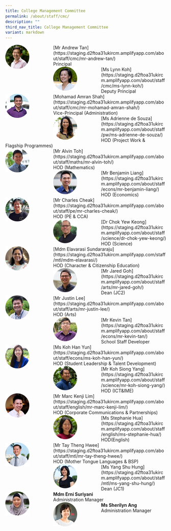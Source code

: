```yaml
---
title: College Management Committee
permalink: /about/staff/cmc/
description: ""
third_nav_title: College Management Committee
variant: markdown
---
```

<div>  
<div style="float: left">  
<img src="/images/Staff/SL-Andrew-Tan_s.jpg" style="width:50%">
</div>  
<div></div>  
</div>	
[Mr Andrew Tan](https://staging.d2ftoa31ukircm.amplifyapp.com/about/staff/cmc/mr-andrew-tan/)
<br>
Principal

<div>  
<div style="float: left">  
<img src="/images/Staff/SL-Lynn-Koh_s.jpg" style="width:50%">
</div>  
<div></div>  
</div>	
[Ms Lynn Koh](https://staging.d2ftoa31ukircm.amplifyapp.com/about/staff/cmc/ms-lynn-koh/)
<br>
Deputy Principal

<div>  
<div style="float: left">  
<img src="/images/Staff/SL-Md-Amran-Shah_s.jpg" style="width:50%">
</div>  
<div></div>  
</div>	
[Mohamad Amran Shah](https://staging.d2ftoa31ukircm.amplifyapp.com/about/staff/cmc/mr-mohamad-amran-shah/)
<br>
Vice-Principal (Administration)

<div>  
<div style="float: left">  
<img src="/images/Staff/PW-Adrienne-de-Souza_s%20(1).jpg" style="width:50%">
</div>  
<div></div>  
</div>	
[Ms Adrienne de Souza](https://staging.d2ftoa31ukircm.amplifyapp.com/about/staff/pw/ms-adrienne-de-souza/)
<br>
HOD (Project Work &amp; Flagship&nbsp;Programmes)

<div>  
<div style="float: left">  
<img src="/images/Staff/HOD-Alvin-Toh_s.jpg" style="width:50%">
</div>  
<div></div>  
</div>	
[Mr Alvin Toh](https://staging.d2ftoa31ukircm.amplifyapp.com/about/staff/maths/mr-alvin-toh/)
<br>
HOD (Mathematics)

<div>  
<div style="float: left">  
<img src="/images/Staff/Econs-Benjamin-Liang_s.jpg" style="width:50%">
</div>  
<div></div>  
</div>	
[Mr Benjamin Liang](https://staging.d2ftoa31ukircm.amplifyapp.com/about/staff/econs/mr-benjamin-liang/)
<br>
HOD (Economics)

<div>  
<div style="float: left">  
<img src="/images/Staff/PE-Charles-Cheak_s-1%20(2).jpg" style="width:50%">
</div>  
<div></div>  
</div>	
[Mr Charles Cheak](https://staging.d2ftoa31ukircm.amplifyapp.com/about/staff/pe/mr-charles-cheak/)
<br>
HOD (PE &amp; CCA)

<div>  
<div style="float: left">  
<img src="/images/Staff/Sci-Chok-Yew-Keong_s%20(1).jpg" style="width:50%">
</div>  
<div></div>  
</div>	
[Dr Chok Yew Keong](https://staging.d2ftoa31ukircm.amplifyapp.com/about/staff/science/dr-chok-yew-keong/)
<br>
HOD (Science)

<div>  
<div style="float: left">  
<img src="/images/Staff/mtl-elavarasi_s.jpg" style="width:50%">
</div>  
<div></div>  
</div>	
[Mdm Elavarasi Sundararaju](https://staging.d2ftoa31ukircm.amplifyapp.com/staff/mtl/mdm-elavarasi/)<br>
HOD (Character &amp; Citizenship Education)

<div>  
<div style="float: left">  
<img src="/images/Staff/Arts-Jared-Goh_s%20(2).jpg" style="width:50%">
</div>  
<div></div>  
</div>	
[Mr Jared Goh](https://staging.d2ftoa31ukircm.amplifyapp.com/about/staff/arts/mr-jared-goh/)
<br>
Dean (JC2)

<div>  
<div style="float: left">  
<img src="/images/Staff/Arts_JustinLee_s%20(1).jpg" style="width:50%">
</div>  
<div></div>  
</div>	
[Mr Justin Lee](https://staging.d2ftoa31ukircm.amplifyapp.com/about/staff/arts/mr-justin-lee/)
<br>
HOD (Arts)

<div>  
<div style="float: left">  
<img src="/images/Staff/Econs_KevinTan_s%20(1).jpg" style="width:50%">
</div>  
<div></div>  
</div>	
[Mr Kevin Tan](https://staging.d2ftoa31ukircm.amplifyapp.com/about/staff/econs/mr-kevin-tan/)
<br>
School Staff Developer

<div>  
<div style="float: left">  
<img src="/images/Staff/Econs_KohHanYun_s%20(2).jpg" style="width:50%">
</div>  
<div></div>  
</div>	
[Ms Koh Han Yun](https://staging.d2ftoa31ukircm.amplifyapp.com/about/staff/econs/ms-koh-han-yun/)
<br>
HOD (Student Leadership &amp; Talent Development)

<div>  
<div style="float: left">  
<img src="/images/Staff/Sci-Koh-Siong-Yang_s%20(1).jpg" style="width:50%">
</div>  
<div></div>  
</div>	
[Mr Koh Siong Yang](https://staging.d2ftoa31ukircm.amplifyapp.com/about/staff/science/mr-koh-siong-yang/)
<br>
HOD (ICT&amp;IME)

<div>  
<div style="float: left">  
<img src="/images/Staff/HOD-Marc-Kenji-Lim_s%20(1).jpg" style="width:50%">
</div>  
<div></div>  
</div>	
[Mr Marc Kenji Lim](https://staging.d2ftoa31ukircm.amplifyapp.com/about/staff/english/mr-marc-kenji-lim/)
<br>
HOD (Corporate Communications &amp; Partnerships)

<div>  
<div style="float: left">  
<img src="/images/Staff/EL-Stephanie-Hua_s%20(1).jpg" style="width:50%">
</div>  
<div></div>  
</div>	
[Ms Stephanie Hua](https://staging.d2ftoa31ukircm.amplifyapp.com/about/staff/english/ms-stephanie-hua/)
<br>
HOD(English)

<div>  
<div style="float: left">  
<img src="/images/Staff/HOD-Tay-Theng-Hwee_s2%20(1).jpg" style="width:50%">
</div>  
<div></div>  
</div>	
[Mr Tay Theng Hwee](https://staging.d2ftoa31ukircm.amplifyapp.com/about/staff/mtl/mr-tay-theng-hwee/)
<br>
HOD (Mother Tongue Languages &amp; BSP)

<div>  
<div style="float: left">  
<img src="/images/Staff/MTL-Yang-Shu-Hung_s%20(2).jpg" style="width:50%">
</div>  
<div></div>  
</div>	
[Ms Yang Shu Hung](https://staging.d2ftoa31ukircm.amplifyapp.com/about/staff/mtl/ms-yang-shu-hung/)
<br>
Dean (JC1)

<div>  
<div style="float: left">  
<img src="/images/Staff/cmc-erni-suriyani_s.jpg" style="width:50%">
</div>  
<div></div>  
</div>	
<b>Mdm Erni Suriyani</b>
<br>
Administration Manager

<div>  
<div style="float: left">  
<img src="/images/Staff/EAS-SherilynAng_s.jpg" style="width:50%">
</div>  
<div></div>  
</div>	
<b>Ms Sherilyn Ang</b>
<br>
Administration Manager
